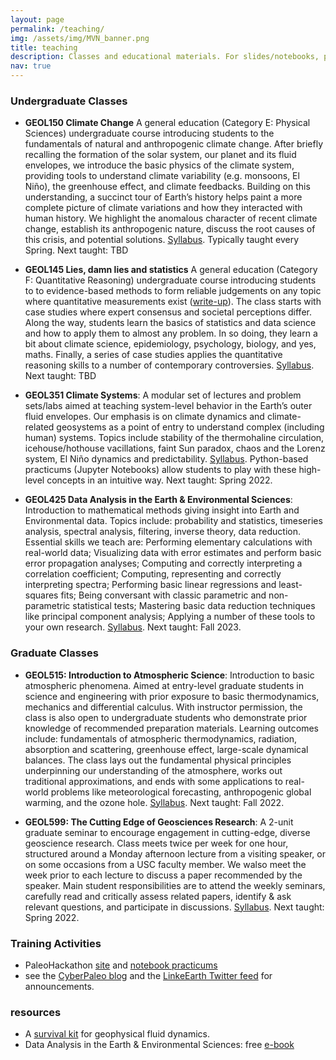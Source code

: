 ```yaml
---
layout: page
permalink: /teaching/
img: /assets/img/MVN_banner.png
title: teaching
description: Classes and educational materials. For slides/notebooks, please email Julien.
nav: true
---
```



### Undergraduate Classes
- **GEOL150 Climate Change**
A general education (Category E: Physical Sciences) undergraduate course introducing students to the fundamentals of natural and anthropogenic climate change. After briefly recalling the formation of the solar system, our planet and its fluid envelopes, we introduce the basic physics of the climate system, providing tools to understand climate variability (e.g. monsoons, El Niño), the greenhouse effect, and climate feedbacks. Building on this understanding, a succinct tour of Earth’s history helps paint a more complete picture of climate variations and how they interacted with human history. We highlight the anomalous character of recent climate change, establish its anthropogenic nature, discuss the root causes of this crisis, and potential solutions.  [Syllabus](../assets/pdf/GEOL150_syllabus.pdf). Typically taught every Spring. Next taught: TBD

- **GEOL145 Lies, damn lies and statistics**
A general education (Category F: Quantitative Reasoning) undergraduate course introducing students to to evidence-based methods to form reliable judgements on any topic where quantitative measurements exist ([write-up](https://dornsife.usc.edu/news/stories/3039/course-targets-fake-news/)). The class starts with case studies where expert consensus and societal perceptions differ. Along the way, students learn the basics of statistics and data science and how to apply them to almost any problem. In so doing, they learn a bit about climate science, epidemiology, psychology, biology, and yes, maths. Finally, a series of case studies applies the quantitative reasoning skills to a number of contemporary controversies.  [Syllabus](../assets/pdf/GEOL145_syllabus.pdf). Next taught: TBD

- **GEOL351 Climate Systems**:
A modular set of lectures and problem sets/labs aimed at teaching system-level behavior in the Earth’s outer fluid envelopes. Our emphasis is on climate dynamics and climate-related geosystems as a point of entry to understand complex (including human) systems. Topics include stability of the thermohaline circulation, icehouse/hothouse vacillations, faint Sun paradox, chaos and the Lorenz system, El Niño dynamics and predictability. [Syllabus](../assets/pdf/GEOL351L_Syllabus_Fall2017_v1.1.pdf). Python-based practicums (Jupyter Notebooks) allow students to play with these high-level concepts in an intuitive way.   Next taught: Spring 2022.

- **GEOL425 Data Analysis in the Earth & Environmental Sciences**:
Introduction to mathematical methods giving insight into Earth and Environmental data. Topics include: probability and statistics, timeseries analysis, spectral analysis, filtering, inverse theory, data reduction. Essential skills we teach are: Performing elementary calculations with real-world data;  Visualizing data with error estimates and perform basic error propagation analyses; Computing and correctly interpreting a correlation coefficient; Computing, representing and correctly interpreting spectra; Performing basic linear regressions and least-squares fits; Being conversant with classic parametric and non-parametric statistical tests; Mastering basic data reduction techniques like principal component analysis; Applying a number of these tools to your own research.  [Syllabus](../assets/pdf/GEOL425_syllabus.pdf). Next taught: Fall 2023.


### Graduate Classes
- **GEOL515: Introduction to Atmospheric Science**:
Introduction to basic atmospheric phenomena. Aimed at entry-level graduate students in science and engineering with prior exposure to basic thermodynamics, mechanics and differential calculus. With instructor permission, the class is also open to undergraduate students who demonstrate prior knowledge of recommended preparation materials. Learning outcomes include: fundamentals of atmospheric thermodynamics, radiation, absorption and scattering, greenhouse effect, large-scale dynamical balances. The class lays out the fundamental physical principles underpinning our understanding of the atmosphere, works out traditional approximations, and ends with some applications to real-world problems like meteorological forecasting, anthropogenic global warming, and the ozone hole.  [Syllabus](../assets/pdf/GEOL515_syllabus.pdf). Next taught: Fall 2022.

- **GEOL599: The Cutting Edge of Geosciences Research**:
A 2-unit graduate seminar to encourage engagement in cutting-edge, diverse geoscience research. Class meets twice per week for one hour, structured around a Monday afternoon lecture from a visiting speaker, or on some occasions from a USC faculty member. We walso meet the week prior to each lecture to discuss a paper recommended by the speaker. Main student responsibilities are to attend the weekly seminars, carefully read and critically assess related papers, identify & ask relevant questions, and participate in discussions. [Syllabus](../assets/pdf/GEOL599_DeptColloquium_Fa2021_syllabus). Next taught: Spring 2022.

### Training Activities
- PaleoHackathon [site](https://linkedearth.github.io/paleoHackathon/) and [notebook practicums](https://github.com/LinkedEarth/paleoHackathon)
- see the [CyberPaleo blog](https://medium.com/cyberpaleo) and the [LinkeEarth Twitter feed](https://twitter.com/Linked_Earth) for announcements.

### resources
- A [survival kit](../assets/pdf/GFD_basics.pdf) for geophysical fluid dynamics.
- Data Analysis in the Earth & Environmental Sciences: free [e-book](https://figshare.com/articles/book/Data_Analysis_in_the_Earth_Environmental_Sciences/1014336)
